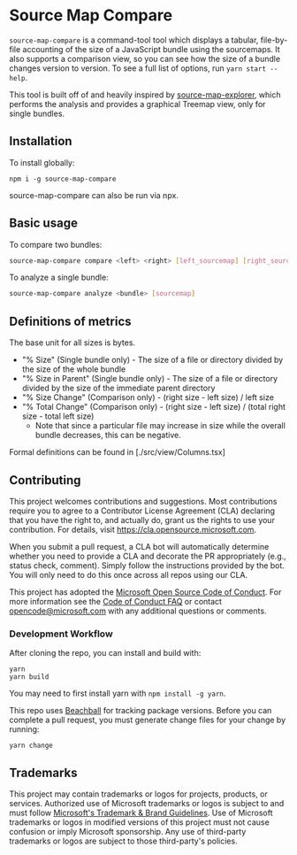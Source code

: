 # Source Map Compare

`source-map-compare` is a command-tool tool which displays a tabular, file-by-file accounting of the size of a JavaScript bundle using the sourcemaps. It also supports a comparison view, so you can see how the size of a bundle changes version to version. To see a full list of options, run `yarn start --help`.

This tool is built off of and heavily inspired by [source-map-explorer](https://github.com/danvk/source-map-explorer/), which performs the analysis and provides a graphical Treemap view, only for single bundles.

## Installation

To install globally:

```
npm i -g source-map-compare
```

source-map-compare can also be run via npx.

## Basic usage

To compare two bundles:

```sh
source-map-compare compare <left> <right> [left_sourcemap] [right_sourcemap]
```

To analyze a single bundle:

```sh
source-map-compare analyze <bundle> [sourcemap]
```

## Definitions of metrics

The base unit for all sizes is bytes.

- "% Size" (Single bundle only) - The size of a file or directory divided by the size of the whole bundle
- "% Size in Parent" (Single bundle only) - The size of a file or directory divided by the size of the immediate parent directory
- "% Size Change" (Comparison only) - (right size - left size) / left size
- "% Total Change" (Comparison only) - (right size - left size) / (total right size - total left size)
  - Note that since a particular file may increase in size while the overall bundle decreases, this can be negative.

Formal definitions can be found in [./src/view/Columns.tsx]

## Contributing

This project welcomes contributions and suggestions. Most contributions require you to agree to a
Contributor License Agreement (CLA) declaring that you have the right to, and actually do, grant us
the rights to use your contribution. For details, visit https://cla.opensource.microsoft.com.

When you submit a pull request, a CLA bot will automatically determine whether you need to provide
a CLA and decorate the PR appropriately (e.g., status check, comment). Simply follow the instructions
provided by the bot. You will only need to do this once across all repos using our CLA.

This project has adopted the [Microsoft Open Source Code of Conduct](https://opensource.microsoft.com/codeofconduct/).
For more information see the [Code of Conduct FAQ](https://opensource.microsoft.com/codeofconduct/faq/) or
contact [opencode@microsoft.com](mailto:opencode@microsoft.com) with any additional questions or comments.

### Development Workflow

After cloning the repo, you can install and build with:

```
yarn
yarn build
```

You may need to first install yarn with `npm install -g yarn`.

This repo uses [Beachball](https://microsoft.github.io/beachball) for tracking package versions. Before you can complete a pull request, you must generate change files for your change by running:

```
yarn change
```

## Trademarks

This project may contain trademarks or logos for projects, products, or services. Authorized use of Microsoft
trademarks or logos is subject to and must follow
[Microsoft's Trademark & Brand Guidelines](https://www.microsoft.com/en-us/legal/intellectualproperty/trademarks/usage/general).
Use of Microsoft trademarks or logos in modified versions of this project must not cause confusion or imply Microsoft sponsorship.
Any use of third-party trademarks or logos are subject to those third-party's policies.
